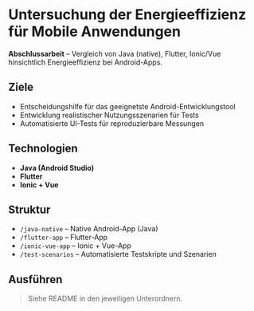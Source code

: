 # Untersuchung der Energieeffizienz für Mobile Anwendungen

**Abschlussarbeit** – Vergleich von Java (native), Flutter, Ionic/Vue hinsichtlich Energieeffizienz bei Android-Apps.

## Ziele
- Entscheidungshilfe für das geeignetste Android-Entwicklungstool
- Entwicklung realistischer Nutzungsszenarien für Tests
- Automatisierte UI-Tests für reproduzierbare Messungen

## Technologien
- **Java (Android Studio)**
- **Flutter**
- **Ionic + Vue**

## Struktur
- `/java-native` – Native Android-App (Java)
- `/flutter-app` – Flutter-App
- `/ionic-vue-app` – Ionic + Vue-App
- `/test-scenarios` – Automatisierte Testskripte und Szenarien

## Ausführen
> Siehe README in den jeweiligen Unterordnern.
